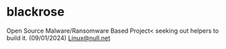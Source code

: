 # blackrose
Open Source Malware/Ransomware Based Project&lt; seeking out helpers to build it. (09/01/2024) Linux@null.net
